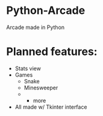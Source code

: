 # Python-Arcade
Arcade made in Python

# Planned features:
- Stats view
- Games
  - Snake
  - Minesweeper
  - + more
- All made w/ Tkinter interface
